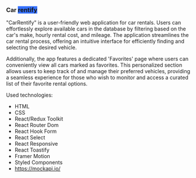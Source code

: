 ### Car <span style="background-color: #3470FF">rentify</span>

"CarRentify" is a user-friendly web application for car rentals. Users can effortlessly explore available cars in the database by filtering based on the car's make, hourly rental cost, and mileage. The application streamlines the car rental process, offering an intuitive interface for efficiently finding and selecting the desired vehicle.

Additionally, the app features a dedicated 'Favorites' page where users can conveniently view all cars marked as favorites. 
This personalized section allows users to keep track of and manage their preferred vehicles, providing a seamless experience for those who wish to monitor and access a curated list of their favorite rental options.

Used technologies:
* HTML
* CSS
* React/Redux Toolkit
* React Router Dom
* React Hook Form
* React Select
* React Responsive
* React Toastify
* Framer Motion
* Styled Components
* https://mockapi.io/

